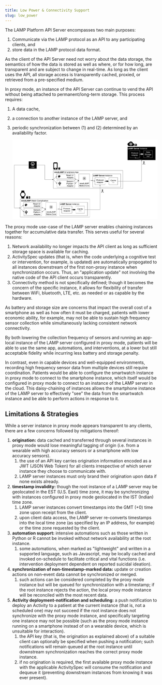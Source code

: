 ```yaml
---
title: Low Power & Connectivity Support
slug: low_power
---
```


The LAMP Platform API Server encompasses two main purposes:

1. Communicate via the LAMP protocol as an API to any participating clients, and
2. store data in the LAMP protocol data format.

As the client of the API Server need not worry about the data storage, the semantics of how the data is stored as well as where, or for how long, are transparent and are subject to change in real-time. As long as the client uses the API, all storage access is transparently cached, proxied, or retrieved from a pre-specified medium.

In proxy mode, an instance of the API Server can continue to vend the API without being attached to permanent/long-term storage. This process requires:

1. A data cache,
2. a connection to another instance of the LAMP server, and
3. periodic synchronization between (1) and (2) determined by an availability factor.

    ![](assets/Proxy_Mode.png)

The proxy mode use-case of the LAMP server enables chaining instances together for accumulative data transfer. This serves useful for several reasons:

1. Network availability no longer impacts the API client as long as sufficient storage space is available for caching.
2. ActivitySpec updates (that is, when the code underlying a cognitive test or intervention, for example, is updated) are automatically propogated to all instances downstream of the first non-proxy instance when synchronization occurs. Thus, an "application update" not involving the native code of the API client occurs transparently.
3. Connectivity method is not specifically defined; though it becomes the concern of the specific instance, it allows for flexibility of transfer between WiFi, bluetooth, LTE, etc. as needed or as capable by the hardware.

As battery and storage size are concerns that impact the overall cost of a smartphone as well as how often it must be charged, patients with lower economic ability, for example, may not be able to sustain high frequency sensor collection while simultaneously lacking consistent network connectivity.

By both lowering the collection frequency of sensors and running an app-local instance of the LAMP server configured in proxy mode, patients will be able to use the same app, automations, and interventions, at a lower but still acceptable fidelity while incurring less battery and storage penalty.

In contrast, even in capable devices and well-equipped environments, recording high frequency sensor data from multiple devices still require coordination. Patients would be able to configure the smartwatch instance in proxy mode to connect to the smartphone instance, which itself would be configured in proxy mode to connect to an instance of the LAMP server in the cloud. This daisy-chaining of instances allows the smartphone instance of the LAMP server to effectively "see" the data from the smartwatch instance and be able to perform actions in response to it.

## Limitations & Strategies

While a server instance in proxy mode appears transparent to any clients, there are a few concerns followed by mitigations thereof:

1. **origination:** data cached and transferred through several instances in proxy mode would lose meaningful tagging of origin (i.e. from a wearable with high accuracy sensors or a smartphone with low accuracy sensors).
    1. the use of an API key carries origination information encoded as a JWT (JSON Web Token) for all clients irrespective of which server instance they choose to communicate with.
    2. LAMP server instances must only brand their origination upon data if none exists already.
2. **timestamp invalidity:** though the root instance of a LAMP server may be geolocated in the EST (U.S. East) time zone, it may be synchronizing with instances configured in proxy mode geolocated in the IST (Indian) time zone.
    1. LAMP server instances convert timestamps into the GMT (+0) time zone upon receipt from the client.
    2. upon client data access, the LAMP server re-converts timestamps into the local time zone (as specified by an IP address, for example) or the time zone requested by the client.
3. **automation support:** intensive automations such as those written in Python or R cannot be invoked without network availability at the root instance.
    1. some automations, when marked as "lightweight" and written in a supported language, such as Javascript, may be locally cached and invoked on-schedule to facilitate critical and vital functions (i.e. intervention deployment dependent on reported suicidal ideation).
4. **synchronization of non-timestamp-marked data:** update or creation actions on non-event data cannot be synchronized or merged.
    1. such actions can be considered completed by the proxy mode instance but will be queued for synchronization with a timestamp; if the root instance rejects the action, the local proxy mode instance will be reconciled with the most recent data.
5. **Activity deployment-notification and scheduling:** a push notification to deploy an Activity to a patient at the current instance (that is, not a scheduled one) may not succeed if the root instance does not synchronize with the proxy mode instance, and specifically targeting one instance may not be possible (such as the proxy mode instance running on a smartphone instead of on a wearable device, which is unsuitable for interaction).
    1. the API key (that is, the origination as explained above) of a suitable client can optionally be specified when pushing a notification; such notifications will remain queued at the root instance until downstream synchronization reaches the correct proxy mode instance.
    2. if no origination is required, the first available proxy mode instance with the applicable ActivitySpec will consume the notification and dequeue it (preventing downstream instances from knowing it was ever present).
